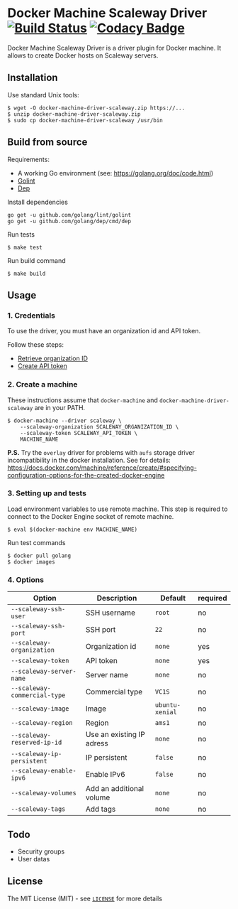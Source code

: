 Docker Machine Scaleway Driver [![Build Status](https://travis-ci.org/huseyin/docker-machine-driver-scaleway.svg?branch=master)](https://travis-ci.org/huseyin/docker-machine-driver-scaleway) [![Codacy Badge](https://api.codacy.com/project/badge/Grade/1b42b4d98f5c420da72f87d16889ba37)](https://www.codacy.com/app/huseyin/docker-machine-driver-scaleway?utm_source=github.com&amp;utm_medium=referral&amp;utm_content=huseyin/docker-machine-driver-scaleway&amp;utm_campaign=Badge_Grade)
==============================

Docker Machine Scaleway Driver is a driver plugin for Docker machine. It allows
to create Docker hosts on Scaleway servers.

Installation
------------

Use standard Unix tools:

	$ wget -O docker-machine-driver-scaleway.zip https://...
	$ unzip docker-machine-driver-scaleway.zip
	$ sudo cp docker-machine-driver-scaleway /usr/bin

Build from source
-----------------

Requirements:

- A working Go environment (see: https://golang.org/doc/code.html)
- [Golint](https://github.com/golang/lint)
- [Dep](https://github.com/golang/dep)

Install dependencies

	go get -u github.com/golang/lint/golint
	go get -u github.com/golang/dep/cmd/dep

Run tests

	$ make test

Run build command

	$ make build

Usage
-----

### 1. Credentials

To use the driver, you must have an organization id and API token.

Follow these steps:

- [Retrieve organization ID](https://www.scaleway.com/docs/retrieve-my-organization-id-throught-the-api/)
- [Create API token](https://www.scaleway.com/docs/generate-an-api-token/)

### 2. Create a machine

These instructions assume that `docker-machine` and `docker-machine-driver-scaleway`
are in your PATH.

	$ docker-machine --driver scaleway \
		--scaleway-organization SCALEWAY_ORGANIZATION_ID \
		--scaleway-token SCALEWAY_API_TOKEN \
		MACHINE_NAME

**P.S.** Try the `overlay` driver for problems with `aufs` storage driver incompatibility
in the docker installation. See for details: https://docs.docker.com/machine/reference/create/#specifying-configuration-options-for-the-created-docker-engine

### 3. Setting up and tests

Load environment variables to use remote machine. This step is required to connect
to the Docker Engine socket of remote machine.

	$ eval $(docker-machine env MACHINE_NAME)

Run test commands

	$ docker pull golang
	$ docker images

### 4. Options


|Option                      |Description               |Default        |required|
|----------------------------|--------------------------|---------------|--------|
|`--scaleway-ssh-user`       |SSH username              |`root`         |no      |
|`--scaleway-ssh-port`       |SSH port                  |`22`           |no      |
|`--scaleway-organization`   |Organization id           |`none`         |yes     |
|`--scaleway-token`          |API token                 |`none`         |yes     |
|`--scaleway-server-name`    |Server name               |`none`         |no      |
|`--scaleway-commercial-type`|Commercial type           |`VC1S`         |no      |
|`--scaleway-image`          |Image                     |`ubuntu-xenial`|no      |
|`--scaleway-region`         |Region                    |`ams1`         |no      |
|`--scaleway-reserved-ip-id` |Use an existing IP adress |`none`         |no      |
|`--scaleway-ip-persistent`  |IP persistent             |`false`        |no      |
|`--scaleway-enable-ipv6`    |Enable IPv6               |`false`        |no      |
|`--scaleway-volumes`        |Add an additional volume  |`none`         |no      |
|`--scaleway-tags`           |Add tags                  |`none`         |no      |


Todo
----

- Security groups
- User datas

License
-------

The MIT License (MIT) - see [`LICENSE`](https://github.com/huseyin/docker-machine-driver-scaleway/blob/master/LICENSE) for more details
